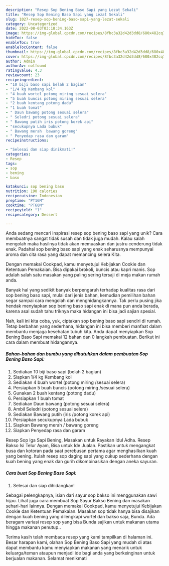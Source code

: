 ```yaml
---
description: "Resep Sop Bening Baso Sapi yang Lezat Sekali"
title: "Resep Sop Bening Baso Sapi yang Lezat Sekali"
slug: 1027-resep-sop-bening-baso-sapi-yang-lezat-sekali
category: Uncategorized
date: 2022-08-03T03:18:34.163Z
image: https://img-global.cpcdn.com/recipes/8fbc3a32d42d3dd8/680x482cq70/sop-bening-baso-sapi-foto-resep-utama.jpg
hideToc: false
enableToc: true
enableTocContent: false
thumbnail: https://img-global.cpcdn.com/recipes/8fbc3a32d42d3dd8/680x482cq70/sop-bening-baso-sapi-foto-resep-utama.jpg
cover: https://img-global.cpcdn.com/recipes/8fbc3a32d42d3dd8/680x482cq70/sop-bening-baso-sapi-foto-resep-utama.jpg
author: Admin
authorAv: notfound
ratingvalue: 4.3
reviewcount: 23
recipeingredient:
- "10 biji baso sapi belah 2 bagian"
- "1/4 kg Kembang kol"
- "4 buah wortel potong miring sesuai selera"
- "5 buah buncis potong miring sesuai selera"
- "2 buah kentang potong dadu"
- "1 buah tomat"
- " Daun bawang potong sesuai selera"
- " Seledri potong sesuai selera"
- " Bawang putih iris potong korek api"
- "secukupnya Lada bubuk"
- " Bawang merah  bawang goreng"
- " Penyedap rasa dan garam"
recipeinstructions:

- "Selesai dan siap dinikmati!"
categories:
- Resep
tags:
- sop
- bening
- baso

katakunci: sop bening baso 
nutrition: 190 calories
recipecuisine: Indonesian
preptime: "PT16M"
cooktime: "PT60M"
recipeyield: "1"
recipecategory: Dessert

---
```





Anda sedang mencari inspirasi resep sop bening baso sapi yang unik? Cara membuatnya sangat tidak susah dan tidak juga mudah. Kalau salah mengolah maka hasilnya tidak akan memuaskan dan justru cenderung tidak enak. Padahal sop bening baso sapi yang enak seharusnya mempunyai aroma dan cita rasa yang dapat memancing selera Kita.





Dengan memakai Cookpad, kamu menyetujui Kebijakan Cookie dan Ketentuan Pemakaian. Bisa dipakai brokoli, buncis atau kapri manis. Sop adalah salah satu masakan yang paling sering tersaji di meja makan rumah anda.

Banyak hal yang sedikit banyak berpengaruh terhadap kualitas rasa dari sop bening baso sapi, mulai dari jenis bahan, kemudian pemilihan bahan segar sampai cara mengolah dan menghidangkannya. Tak perlu pusing jika hendak menyiapkan sop bening baso sapi enak di mana pun anda berada, karena asal sudah tahu triknya maka hidangan ini bisa jadi sajian spesial.






Nah, kali ini kita coba, yuk, ciptakan sop bening baso sapi sendiri di rumah. Tetap berbahan yang sederhana, hidangan ini bisa memberi manfaat dalam membantu menjaga kesehatan tubuh kita. Anda dapat menyiapkan Sop Bening Baso Sapi memakai 12 bahan dan 0 langkah pembuatan. Berikut ini cara dalam membuat hidangannya.

<!--inarticleads1-->

##### Bahan-bahan dan bumbu yang dibutuhkan dalam pembuatan Sop Bening Baso Sapi:

1. Sediakan 10 biji baso sapi (belah 2 bagian)
1. Siapkan 1/4 kg Kembang kol
1. Sediakan 4 buah wortel (potong miring /sesuai selera)
1. Persiapkan 5 buah buncis (potong miring /sesuai selera)
1. Gunakan 2 buah kentang (potong dadu)
1. Persiapkan 1 buah tomat
1. Sediakan  Daun bawang (potong sesuai selera)
1. Ambil  Seledri (potong sesuai selera)
1. Sediakan  Bawang putih (iris /potong korek api)
1. Persiapkan secukupnya Lada bubuk
1. Siapkan  Bawang merah / bawang goreng
1. Siapkan  Penyedap rasa dan garam


Resep Sop Iga Sapi Bening, Masakan untuk Rayakan Idul Adha. Resep Bakso Isi Telur Ayam, Bisa untuk Ide Jualan. Pastikan untuk mengangkat busa dan kotoran pada saat perebusan pertama agar menghasilkan kuah yang bening. Itulah resep sop daging sapi yang cukup sederhana dengan kuah bening yang enak dan gurih dikombinasikan dengan aneka sayuran. 

<!--inarticleads2-->

##### Cara buat Sop Bening Baso Sapi:


1. Selesai dan siap dihidangkan!

Sebagai pelengkapnya, isian dari sayur sop bakso ini menggunakan sawi hijau. Lihat juga cara membuat Sop Sayur Bakso Bening dan masakan sehari-hari lainnya. Dengan memakai Cookpad, kamu menyetujui Kebijakan Cookie dan Ketentuan Pemakaian. Masakan sop tidak hanya bisa disajikan dengan kuah bening yang dilengkapi wortel dan bakso saja, Bunda. Ada beragam variasi resep sop yang bisa Bunda sajikan untuk makanan utama hingga makanan penutup.. 

Terima kasih telah membaca resep yang kami tampilkan di halaman ini. Besar harapan kami, olahan Sop Bening Baso Sapi yang mudah di atas dapat membantu kamu menyiapkan makanan yang menarik untuk keluarga/teman ataupun menjadi ide bagi anda yang berkeinginan untuk berjualan makanan. Selamat menikmati
